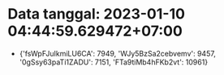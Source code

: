 # Data tanggal: 2023-01-10 04:44:59.629472+07:00

* {'fsWpFJuIkmiLU6CA': 7949, 'WJy5BzSa2cebvemv': 9457, '0gSsy63paTi1ZADU': 7151, 'FTa9tiMb4hFKb2vt': 10961}
